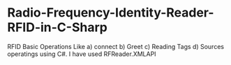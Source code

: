 # Radio-Frequency-Identity-Reader-RFID-in-C-Sharp
RFID Basic Operations Like a) connect b) Greet c) Reading Tags d) Sources operatings using C#. I have used RFReader.XMLAPI
